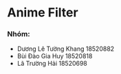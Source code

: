 # Anime Filter
### Nhóm:
* Dương Lê Tường Khang 18520882
* Bùi Đào Gia Huy 18520818
* Lã Trường Hải 18520698
